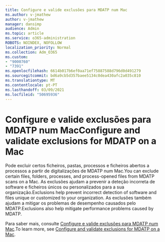 ```yaml
---
title: Configure e valide exclusões para MDATP num Mac
ms.author: v-jmathew
author: v-jmathew
manager: dansimp
audience: Admin
ms.topic: article
ms.service: o365-administration
ROBOTS: NOINDEX, NOFOLLOW
localization_priority: Normal
ms.collection: Adm_O365
ms.custom:
- "9000760"
- "7391"
ms.openlocfilehash: 6614b017b6ef0aa71ef75887588d796d0d491279
ms.sourcegitcommit: bd6a9cb5d357baee5134c0dea430afc2a035c810
ms.translationtype: MT
ms.contentlocale: pt-PT
ms.lasthandoff: 03/09/2021
ms.locfileid: "50695936"
---
```

# <a name="configure-and-validate-exclusions-for-mdatp-on-a-mac"></a><span data-ttu-id="02709-102">Configure e valide exclusões para MDATP num Mac</span><span class="sxs-lookup"><span data-stu-id="02709-102">Configure and validate exclusions for MDATP on a Mac</span></span>

<span data-ttu-id="02709-103">Pode excluir certos ficheiros, pastas, processos e ficheiros abertos a processos a partir de digitalizações de MDATP num Mac.</span><span class="sxs-lookup"><span data-stu-id="02709-103">You can exclude certain files, folders, processes, and process-opened files from MDATP scans on a Mac.</span></span> <span data-ttu-id="02709-104">As exclusões ajudam a prevenir a deteção incorreta de software e ficheiros únicos ou personalizados para a sua organização.</span><span class="sxs-lookup"><span data-stu-id="02709-104">Exclusions help prevent incorrect detection of software and files unique or customized to your organization.</span></span> <span data-ttu-id="02709-105">As exclusões também ajudam a mitigar os problemas de desempenho causados pelo MDATP.</span><span class="sxs-lookup"><span data-stu-id="02709-105">Exclusions also help mitigate performance problems caused by MDATP.</span></span>

<span data-ttu-id="02709-106">Para saber mais, consulte [Configure e valide exclusões para MDATP num Mac](https://go.microsoft.com/fwlink/?linkid=2144616).</span><span class="sxs-lookup"><span data-stu-id="02709-106">To learn more, see [Configure and validate exclusions for MDATP on a Mac](https://go.microsoft.com/fwlink/?linkid=2144616).</span></span>
